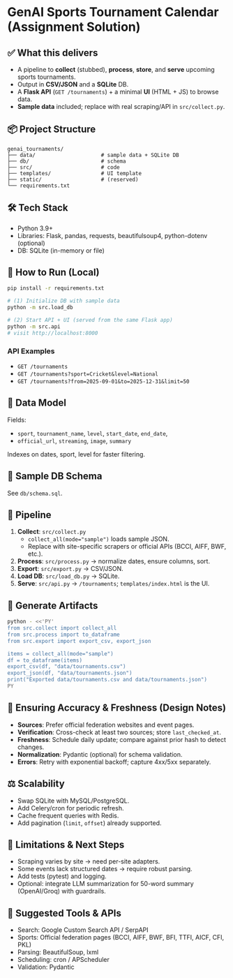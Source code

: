 # GenAI Sports Tournament Calendar (Assignment Solution)


## ✅ What this delivers
- A pipeline to **collect** (stubbed), **process**, **store**, and **serve** upcoming sports tournaments.
- Output in **CSV/JSON** and a **SQLite** DB.
- A **Flask API** (`GET /tournaments`) + a minimal **UI** (HTML + JS) to browse data.
- **Sample data** included; replace with real scraping/API in `src/collect.py`.

## 📦 Project Structure
```
genai_tournaments/
├── data/                     # sample data + SQLite DB
├── db/                       # schema
├── src/                      # code
├── templates/                # UI template
├── static/                   # (reserved)
└── requirements.txt
```

## 🛠 Tech Stack
- Python 3.9+
- Libraries: Flask, pandas, requests, beautifulsoup4, python-dotenv (optional)
- DB: SQLite (in-memory or file)

## 🧭 How to Run (Local)
```bash
pip install -r requirements.txt

# (1) Initialize DB with sample data
python -m src.load_db

# (2) Start API + UI (served from the same Flask app)
python -m src.api
# visit http://localhost:8000
```

### API Examples
- `GET /tournaments`
- `GET /tournaments?sport=Cricket&level=National`
- `GET /tournaments?from=2025-09-01&to=2025-12-31&limit=50`

## 🧩 Data Model
Fields:
- `sport`, `tournament_name`, `level`, `start_date`, `end_date`,
- `official_url`, `streaming`, `image`, `summary`

Indexes on dates, sport, level for faster filtering.

## 🧱 Sample DB Schema
See `db/schema.sql`.

## 🔄 Pipeline
1. **Collect**: `src/collect.py`
   - `collect_all(mode="sample")` loads sample JSON.
   - Replace with site-specific scrapers or official APIs (BCCI, AIFF, BWF, etc.).
2. **Process**: `src/process.py` → normalize dates, ensure columns, sort.
3. **Export**: `src/export.py` → CSV/JSON.
4. **Load DB**: `src/load_db.py` → SQLite.
5. **Serve**: `src/api.py` → `/tournaments`; `templates/index.html` is the UI.

## 🧪 Generate Artifacts
```bash
python - <<'PY'
from src.collect import collect_all
from src.process import to_dataframe
from src.export import export_csv, export_json

items = collect_all(mode="sample")
df = to_dataframe(items)
export_csv(df, "data/tournaments.csv")
export_json(df, "data/tournaments.json")
print("Exported data/tournaments.csv and data/tournaments.json")
PY
```

## 🧠 Ensuring Accuracy & Freshness (Design Notes)
- **Sources**: Prefer official federation websites and event pages.
- **Verification**: Cross-check at least two sources; store `last_checked_at`.
- **Freshness**: Schedule daily update; compare against prior hash to detect changes.
- **Normalization**: Pydantic (optional) for schema validation.
- **Errors**: Retry with exponential backoff; capture 4xx/5xx separately.

## ⚖️ Scalability
- Swap SQLite with MySQL/PostgreSQL.
- Add Celery/cron for periodic refresh.
- Cache frequent queries with Redis.
- Add pagination (`limit`, `offset`) already supported.

## 🚧 Limitations & Next Steps
- Scraping varies by site → need per-site adapters.
- Some events lack structured dates → require robust parsing.
- Add tests (pytest) and logging.
- Optional: integrate LLM summarization for 50-word summary (OpenAI/Groq) with guardrails.

## 🧰 Suggested Tools & APIs
- Search: Google Custom Search API / SerpAPI
- Sports: Official federation pages (BCCI, AIFF, BWF, BFI, TTFI, AICF, CFI, PKL)
- Parsing: BeautifulSoup, lxml
- Scheduling: cron / APScheduler
- Validation: Pydantic

